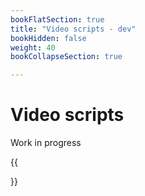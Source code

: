 ```yaml
---
bookFlatSection: true
title: "Video scripts - dev"
bookHidden: false
weight: 40
bookCollapseSection: true

---
```


# Video scripts

Work in progress

{{<section>}}
